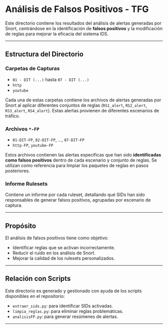 # Análisis de Falsos Positivos - TFG

Este directorio contiene los resultados del análisis de alertas generadas por Snort, centrándose en la identificación de **falsos positivos** y la modificación de reglas para mejorar la eficacia del sistema IDS.

---

## Estructura del Directorio

### Carpetas de Capturas
- `01 - DIT (...)` hasta `07 - DIT (...)`
- `http`
- `youtube`

Cada una de estas carpetas contiene los archivos de alertas generadas por Snort al aplicar diferentes conjuntos de reglas (`RS1_alert`, `RS2_alert`, `RS3_alert`, `RS4_alert`). Estas alertas provienen de diferentes escenarios de tráfico.

### Archivos `*-FP`
- `01-DIT-FP`, `02-DIT-FP`, ..., `07-DIT-FP`
- `http-FP`, `youtube-FP`

Estos archivos contienen las alertas específicas que han sido **identificadas como falsos positivos** dentro de cada escenario y conjunto de reglas. Se utilizan como referencia para limpiar los paquetes de reglas en pasos posteriores.

### Informe Rulesets
Contiene un informe por cada ruleset, detallando qué SIDs han sido responsables de generar falsos positivos, agrupadas por escenario de captura.


---

## Propósito

El análisis de falsos positivos tiene como objetivo:
- Identificar reglas que se activan incorrectamente.
- Reducir el ruido en los análisis de Snort.
- Mejorar la calidad de los rulesets personalizados.



---

## Relación con Scripts

Este directorio es generado y gestionado con ayuda de los scripts disponibles en el repositorio:
- `extraer_sids.py`: para identificar SIDs activadas.
- `limpia_reglas.py`: para eliminar reglas problemáticas.
- `analisisFP.py`: para generar resúmenes de alertas.

---
